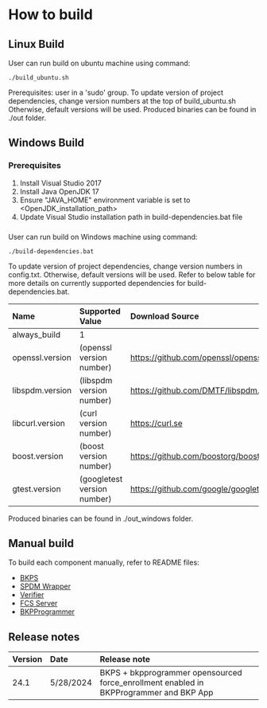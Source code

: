 # How to build
## Linux Build
User can run build on ubuntu machine using command:

`./build_ubuntu.sh`

Prerequisites: user in a 'sudo' group.
To update version of project dependencies, change version numbers at the top of build_ubuntu.sh
Otherwise, default versions will be used.
Produced binaries can be found in ./out folder.

## Windows Build
### Prerequisites
1. Install Visual Studio 2017
2. Install Java OpenJDK 17
3. Ensure "JAVA_HOME" environment variable is set to <OpenJDK_installation_path>
4. Update Visual Studio installation path in build-dependencies.bat file

### 
User can run build on Windows machine using command:

`./build-dependencies.bat`

To update version of project dependencies, change version numbers in config.txt.
Otherwise, default versions will be used.
Refer to below table for more details on currently supported dependencies for build-dependencies.bat.

| Name           | Supported Value | Download Source |
|:------------------|:-----------|:------------------------------------------------------------------------------------------------------------------------------|
| always_build              | 1 |
| openssl.version              | <int> (openssl version number) | https://github.com/openssl/openssl.git
| libspdm.version              | <int> (libspdm version number) | https://github.com/DMTF/libspdm.git
| libcurl.version              | <int> (curl version number) | https://curl.se
| boost.version              | <int> (boost version number) | https://github.com/boostorg/boost/releases
| gtest.version              | <int> (googletest version number) | https://github.com/google/googletest.git

Produced binaries can be found in ./out_windows folder.

## Manual build

To build each component manually, refer to README files:
- [BKPS](./bkps/README.md)
- [SPDM Wrapper](./spdm_wrapper/README.md)
- [Verifier](./Verifier/README.md)
- [FCS Server](./FCS/README.md)
- [BKPProgrammer](./bkpprogrammer/README.md)

## Release notes

| Version           | Date       | Release note                                                                                                                                                                                                                                                                             |
|:------------------|:-----------|:-----------------------------------------------------------------------------------------------------------------------------------------------------------------------------------------------------------------------------------------------------------------------------------------|
| 24.1              | 5/28/2024  | BKPS + bkpprogrammer opensourced <br/> force_enrollment enabled in BKPProgrammer and BKP App                                                                                                                                                                                             


